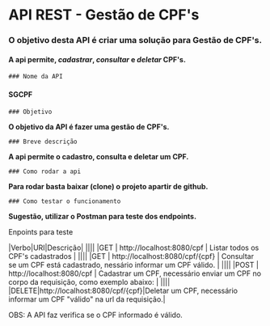 # API REST - Gestão de CPF's

### O objetivo desta API é criar uma solução para Gestão de __CPF's__.

#### A api permite, *cadastrar*, *consultar* e *deletar* CPF's.


	### Nome da API

#### SGCPF

	### Objetivo

**O objetivo da API é fazer uma gestão de CPF's.**

	### Breve descrição 

**A api permite o cadastro, consulta e deletar um CPF.**

	### Como rodar a api

**Para rodar basta baixar (clone) o projeto apartir de github.**


	### Como testar o funcionamento

__Sugestão, utilizar o Postman para teste dos endpoints.__

Enpoints para teste

|Verbo|URI|Descrição|
||||
|GET | http://localhost:8080/cpf | Listar todos os CPF's cadastrados  |
||||
|GET | http://localhost:8080/cpf/{cpf} | Consultar se um CPF está cadastrado, nessário informar um CPF válido. |
||||
|POST | http://localhost:8080/cpf | Cadastrar um CPF, necessário enviar um CPF no corpo da requisição, como exemplo abaixo: |
||||
|DELETE|http://localhost:8080/cpf/{cpf}|Deletar um CPF, necessário informar um CPF "válido" na url da requisição.|

OBS: A API faz verifica se o CPF informado é válido.


